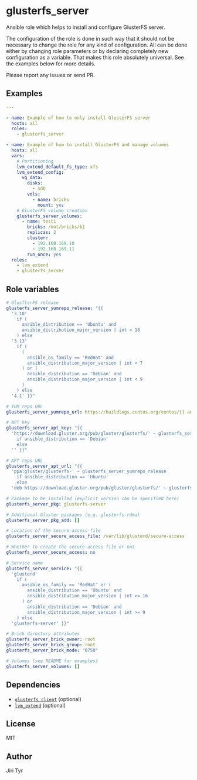 glusterfs_server
================

Ansible role which helps to install and configure GlusterFS server.

The configuration of the role is done in such way that it should not be
necessary to change the role for any kind of configuration. All can be
done either by changing role parameters or by declaring completely new
configuration as a variable. That makes this role absolutely
universal. See the examples below for more details.

Please report any issues or send PR.


Examples
--------

```yaml
---

- name: Example of how to only install GlusterFS server
  hosts: all
  roles:
    - glusterfs_server

- name: Example of how to install GlusterFS and manage volumes
  hosts: all
  vars:
    # Partitioning
    lvm_extend_default_fs_type: xfs
    lvm_extend_config:
      vg_data:
        disks:
          - sdb
        vols:
          - name: bricks
            mount: yes
    # GlusterFS volume creation
    glusterfs_server_volumes:
      - name: test1
        bricks: /mnt/bricks/b1
        replicas: 2
        cluster:
          - 192.168.169.10
          - 192.168.169.11
        run_once: yes
  roles:
    - lvm_extend
    - glusterfs_server
```


Role variables
--------------

```yaml
# GlusfterFS release
glusterfs_server_yumrepo_release: "{{
  '3.10'
    if (
      ansible_distribution == 'Ubuntu' and
      ansible_distribution_major_version | int < 16
    ) else
  '3.13'
    if (
      (
        ansible_os_family == 'RedHat' and
        ansible_distribution_major_version | int < 7
      ) or (
        ansible_distribution == 'Debian' and
        ansible_distribution_major_version | int < 9
      )
    ) else
  '4.1' }}"

# YUM repo URL
glusterfs_server_yumrepo_url: https://buildlogs.centos.org/centos/{{ ansible_distribution_major_version }}/storage/$basearch/gluster-{{ glusterfs_server_yumrepo_release }}/

# APT key
glusterfs_server_apt_key: "{{
  'https://download.gluster.org/pub/gluster/glusterfs/' ~ glusterfs_server_yumrepo_release ~ '/rsa.pub'
    if ansible_distribution == 'Debian'
    else
  '' }}"

# APT repo URL
glusterfs_server_apt_url: "{{
  'ppa:gluster/glusterfs-' ~ glusterfs_server_yumrepo_release
    if ansible_distribution == 'Ubuntu'
    else
  'deb https://download.gluster.org/pub/gluster/glusterfs/' ~ glusterfs_client_yumrepo_release ~ '/LATEST/Debian/' ~ ansible_distribution_release ~ '/amd64/apt ' ~ ansible_distribution_release ~  ' main' }}"

# Package to be installed (explicit version can be specified here)
glusterfs_server_pkg: glusterfs-server

# Additional Gluster packages (e.g. glusterfs-rdma)
glusterfs_server_pkg_add: []

# Location of the secure-access file
glusterfs_server_secure_access_file: /var/lib/glusterd/secure-access

# Whether to create the secure-access file or not
glusterfs_server_secure_access: no

# Service name
glusterfs_server_service: "{{
  'glusterd'
    if (
      ansible_os_family == 'RedHat' or (
        ansible_distribution == 'Ubuntu' and
        ansible_distribution_major_version | int >= 16
      ) or
        ansible_distribution == 'Debian' and
        ansible_distribution_major_version | int >= 9
    ) else
  'glusterfs-server' }}"

# Brick directory attributes
glusterfs_server_brick_owner: root
glusterfs_server_brick_group: root
glusterfs_server_brick_mode: "0750"

# Volumes (see README for examples)
glusterfs_server_volumes: []
```


Dependencies
------------

- [`glusterfs_client`](https://github.com/jtyr/ansible-glusterfs_client) (optional)
- [`lvm_extend`](https://github.com/jtyr/ansible-lvm_extend) (optional)


License
-------

MIT


Author
------

Jiri Tyr
